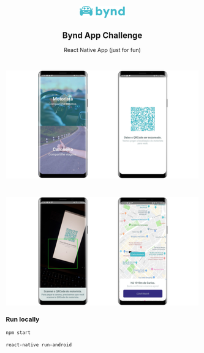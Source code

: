 <p align="center">
  <a href="https://bynd.com.br/">
    <img src="./src/assets/logo.png" alt="Logo" width="120">
  </a>

  <h2 align="center">Bynd App Challenge</h2>
  <p align="center">React Native App (just for fun)</p>
</p>

<br />

![screens](./src/assets/banner1.png)

<br />

![screens](./src/assets/banner2.png)

### Run locally

```
npm start

react-native run-android
```
